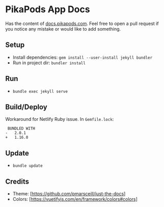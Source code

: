 # PikaPods App Docs

Has the content of [docs.pikapods.com](https://docs.pikapods.com). Feel free to open a pull request if you notice any mistake or would like to add something.

## Setup
- Install dependencies: `gem install --user-install jekyll bundler`
- Run in project dir: `bundler install`

## Run
- `bundle exec jekyll serve`

## Build/Deploy
Workaround for Netlify Ruby issue. In `Gemfile.lock`:

```
 BUNDLED WITH
-   2.0.1
+   1.16.0
```

## Update
- `bundle update`

## Credits
- Theme: [https://github.com/pmarsceill/just-the-docs]
- Colors: [https://vuetifyjs.com/en/framework/colors#colors]